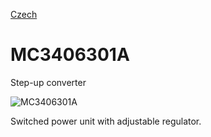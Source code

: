 
[Czech](./README.cs.md)
<!--- module --->
# MC3406301A
<!--- Emodule --->

<!--- subtitle ---> Step-up converter <!--- Esubtitle --->

![MC3406301A](/doc/img/MC3406301A_QRcode.png)

<!--- description ---> Switched power unit with adjustable regulator.<!--- Edescription --->
            